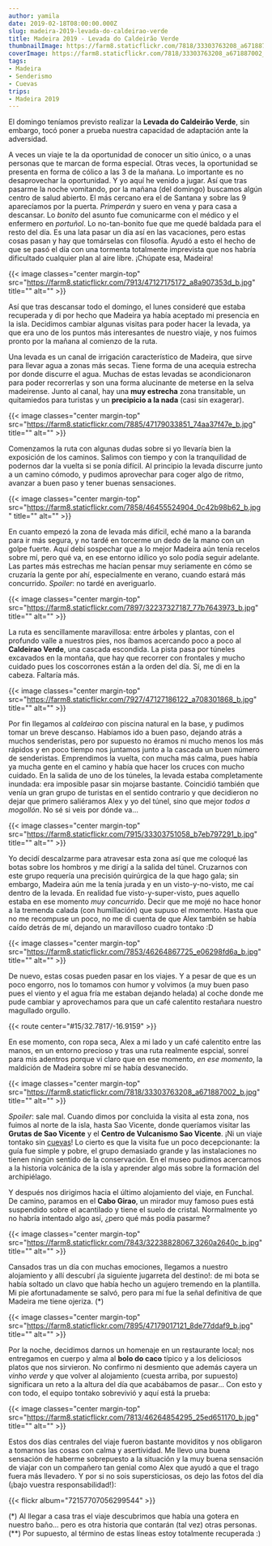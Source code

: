 ```yaml
---
author: yamila
date: 2019-02-18T08:00:00.000Z
slug: madeira-2019-levada-do-caldeirao-verde
title: Madeira 2019 - Levada do Caldeirão Verde
thumbnailImage: https://farm8.staticflickr.com/7818/33303763208_a671887002_z.jpg
coverImage: https://farm8.staticflickr.com/7818/33303763208_a671887002_b.jpg
tags:
- Madeira
- Senderismo
- Cuevas
trips:
- Madeira 2019
---
```


El domingo teníamos previsto realizar la **Levada do Caldeirão Verde**, sin embargo, tocó poner a prueba nuestra capacidad de adaptación ante la adversidad.

<!--more-->

A veces un viaje te la da oportunidad de conocer un sitio único, o a unas personas que te marcan de forma especial. Otras veces, la oportunidad se presenta en forma de cólico a las 3 de la mañana. Lo importante es no desaprovechar la oportunidad. Y yo aquí he venido a jugar. Así que tras pasarme la noche vomitando, por la mañana (del domingo) buscamos algún centro de salud abierto. El más cercano era el de Santana y sobre las 9 aparecíamos por la puerta. _Primperán_ y suero en vena y para casa a descansar. Lo _bonito_ del asunto fue comunicarme con el médico y el enfermero en _portuñol_. Lo no-tan-bonito fue que me quedé baldada para el resto del día. Es una lata pasar un día así en las vacaciones, pero estas cosas pasan y hay que tomárselas con filosofía. Ayudó a esto el hecho de que se pasó el día con una tormenta totalmente imprevista que nos habría dificultado cualquier plan al aire libre. ¡Chúpate esa, Madeira!

{{< image classes="center margin-top" src="https://farm8.staticflickr.com/7913/47127175172_a8a907353d_b.jpg" title="" alt="" >}}

Así que tras descansar todo el domingo, el lunes consideré que estaba recuperada y di por hecho que Madeira ya había aceptado mi presencia en la isla. Decidimos cambiar algunas visitas para poder hacer la levada, ya que era uno de los puntos más interesantes de nuestro viaje, y nos fuimos pronto por la mañana al comienzo de la ruta.

Una levada es un canal de irrigación característico de Madeira, que sirve para llevar agua a zonas más secas. Tiene forma de una acequia estrecha por donde discurre el agua. Muchas de estas levadas se acondicionaron para poder recorrerlas y son una forma alucinante de meterse en la selva madeirense. Junto al canal, hay una **muy estrecha** zona transitable, un quitamiedos para turistas y un **precipicio a la nada** (casi sin exagerar).

{{< image classes="center margin-top" src="https://farm8.staticflickr.com/7885/47179033851_74aa37f47e_b.jpg" title="" alt="" >}}

Comenzamos la ruta con algunas dudas sobre si yo llevaría bien la exposición de los caminos. Salimos con tiempo y con la tranquilidad de podernos dar la vuelta si se ponía difícil. Al principio la levada discurre junto a un camino cómodo, y pudimos aprovechar para coger algo de ritmo, avanzar a buen paso y tener buenas sensaciones.

{{< image classes="center margin-top" src="https://farm8.staticflickr.com/7858/46455524904_0c42b98b62_b.jpg" title="" alt="" >}}

En cuanto empezó la zona de levada más difícil, eché mano a la baranda para ir más segura, y no tardé en torcerme un dedo de la mano con un golpe fuerte. Aquí debí sospechar que a lo mejor Madeira aún tenía recelos sobre mí, pero qué va, en ese entorno idílico yo solo podía seguir adelante. Las partes más estrechas me hacían pensar muy seriamente en cómo se cruzaría la gente por ahí, especialmente en verano, cuando estará más concurrido. _Spoiler_: no tardé en averiguarlo.

{{< image classes="center margin-top" src="https://farm8.staticflickr.com/7897/32237327187_77b7643973_b.jpg" title="" alt="" >}}

La ruta es sencillamente maravillosa: entre árboles y plantas, con el profundo valle a nuestros pies, nos íbamos acercando poco a poco al **Caldeirao Verde**, una cascada escondida. La pista pasa por túneles excavados en la montaña, que hay que recorrer con frontales y mucho cuidado pues los coscorrones están a la orden del día. Sí, me di en la cabeza. Faltaría más.

{{< image classes="center margin-top" src="https://farm8.staticflickr.com/7927/47127186122_a708301868_b.jpg" title="" alt="" >}}

Por fin llegamos al _caldeirao_ con piscina natural en la base, y pudimos tomar un breve descanso. Habíamos ido a buen paso, dejando atrás a muchos senderistas, pero por supuesto no éramos ni mucho menos los más rápidos y en poco tiempo nos juntamos junto a la cascada un buen número de senderistas. Emprendimos la vuelta, con mucha más calma, pues había ya mucha gente en el camino y había que hacer los cruces con mucho cuidado. En la salida de uno de los túneles, la levada estaba completamente inundada: era imposible pasar sin mojarse bastante. Coincidió también que venía un gran grupo de turistas en el sentido contrario y que decidieron no dejar que primero saliéramos Alex y yo del túnel, sino que mejor _todos a mogollón_. No sé si veis por dónde va...

{{< image classes="center margin-top" src="https://farm8.staticflickr.com/7915/33303751058_b7eb797291_b.jpg" title="" alt="" >}}

Yo decidí descalzarme para atravesar esta zona así que me coloqué las botas sobre los hombros y me dirigí a la salida del túnel. Cruzarnos con este grupo requería una precisión quirúrgica de la que hago gala; sin embargo, Madeira aún me la tenía jurada y en un visto-y-no-visto, me caí dentro de la levada. En realidad fue visto-y-super-visto, pues aquello estaba en ese momento _muy concurrido_. Decir que me mojé no hace honor a la tremenda calada (con humillación) que supuso el momento. Hasta que no me recompuse un poco, no me di cuenta de que Alex también se había caído detrás de mí, dejando un maravilloso cuadro tontako :D

{{< image classes="center margin-top" src="https://farm8.staticflickr.com/7853/46264867725_e06298fd6a_b.jpg" title="" alt="" >}}

De nuevo, estas cosas pueden pasar en los viajes. Y a pesar de que es un poco engorro, nos lo tomamos con humor y volvimos (a muy buen paso pues el viento y el agua fría me estaban dejando helada) al coche donde me pude cambiar y aprovechamos para que un café calentito restañara nuestro magullado orgullo.

{{< route center="#15/32.7817/-16.9159" >}}

En ese momento, con ropa seca, Alex a mi lado y un café calentito entre las manos, en un entorno precioso y tras una ruta realmente espcial, sonreí para mis adentros porque vi claro que en ese momento, _en ese momento_, la maldición de Madeira sobre mí se había desvanecido.

{{< image classes="center margin-top" src="https://farm8.staticflickr.com/7818/33303763208_a671887002_b.jpg" title="" alt="" >}}

_Spoiler_: sale mal. Cuando dimos por concluida la visita al esta zona, nos fuimos al norte de la isla, hasta Sao Vicente, donde queríamos visitar las **Grutas de Sao Vicente** y el **Centro de Vulcanismo Sao Vicente**. ¡Ni un viaje tontako sin <a href="/tags/cuevas" target="_blank">cuevas</a>! Lo cierto es que la visita fue un poco decepcionante: la guía fue simple y pobre, el grupo demasiado grande y las instalaciones no tienen ningún sentido de la conservación. En el museo pudimos acercarnos a la historia volcánica de la isla y aprender algo más sobre la formación del archipiélago.

Y después nos dirigimos hacia el último alojamiento del viaje, en Funchal. De camino, paramos en el **Cabo Girao**, un mirador muy famoso pues está suspendido sobre el acantilado y tiene el suelo de cristal. Normalmente yo no habría intentado algo así, ¿pero qué más podía pasarme?

{{< image classes="center margin-top" src="https://farm8.staticflickr.com/7843/32238828067_3260a2640c_b.jpg" title="" alt="" >}}

Cansados tras un día con muchas emociones, llegamos a nuestro alojamiento y allí descubrí ¡la siguiente jugarreta del destino!: de mi bota se había soltado un clavo que había hecho un agujero tremendo en la plantilla. Mi pie afortunadamente se salvó, pero para mí fue la señal definitiva de que Madeira me tiene ojeriza. (\*)

{{< image classes="center margin-top" src="https://farm8.staticflickr.com/7895/47179017121_8de77ddaf9_b.jpg" title="" alt="" >}}

Por la noche, decidimos darnos un homenaje en un restaurante local; nos entregamos en cuerpo y alma al **bolo do caco** típico y a los deliciosos platos que nos sirvieron. No confirmo ni desmiento que además cayera un _vinho verde_ y que volver al alojamiento (cuesta arriba, por supuesto) significara un reto a la altura del día que acabábamos de pasar... Con esto y con todo, el equipo tontako sobrevivió y aquí está la prueba:

{{< image classes="center margin-top" src="https://farm8.staticflickr.com/7813/46264854295_25ed651170_b.jpg" title="" alt="" >}}

Estos dos días centrales del viaje fueron bastante moviditos y nos obligaron a tomarnos las cosas con calma y asertividad. Me llevo una buena sensación de haberme sobrepuesto a la situación y la muy buena sensación de viajar con un compañero tan genial como Alex que ayudó a que el trago fuera más llevadero. Y por si no sois supersticiosas, os dejo las fotos del día (¡bajo vuestra responsabilidad!):

{{< flickr album="72157707056299544" >}}

(\*) Al llegar a casa tras el viaje descubrimos que había una gotera en nuestro baño... pero es otra historia que contarán (tal vez) otras personas.
(\*\*) Por supuesto, al término de estas líneas estoy totalmente recuperada :)
